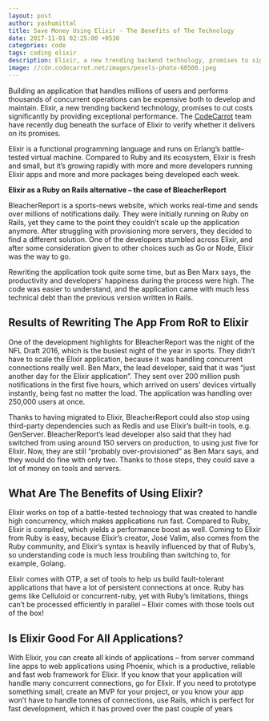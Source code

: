```yaml
---
layout: post
author: yashumittal
title: Save Money Using Elixir - The Benefits of The Technology
date: 2017-11-01 02:25:00 +0530
categories: code
tags: coding elixir
description: Elixir, a new trending backend technology, promises to significantly cut costs by providing exceptional performance. How does it look in reality?
image: //cdn.codecarrot.net/images/pexels-photo-60500.jpeg
---
```


Building an application that handles millions of users and performs thousands of concurrent operations can be expensive both to develop and maintain. Elixir, a new trending backend technology, promises to cut costs significantly by providing exceptional performance. The [CodeCarrot](//www.codecarrot.net/) team have recently dug beneath the surface of Elixir to verify whether it delivers on its promises.

Elixir is a functional programming language and runs on Erlang’s battle-tested virtual machine. Compared to Ruby and its ecosystem, Elixir is fresh and small, but it’s growing rapidly with more and more developers running Elixir apps and more and more packages being developed each week.

**Elixir as a Ruby on Rails alternative – the case of BleacherReport**

BleacherReport is a sports-news website, which works real-time and sends over millions of notifications daily. They were initially running on Ruby on Rails, yet they came to the point they couldn’t scale up the application anymore. After struggling with provisioning more servers, they decided to find a different solution. One of the developers stumbled across Elixir, and after some consideration given to other choices such as Go or Node, Elixir was the way to go.

Rewriting the application took quite some time, but as Ben Marx says, the productivity and developers’ happiness during the process were high. The code was easier to understand, and the application came with much less technical debt than the previous version written in Rails.

## Results of Rewriting The App From RoR to Elixir

One of the development highlights for BleacherReport was the night of the NFL Draft 2016, which is the busiest night of the year in sports. They didn’t have to scale the Elixir application, because it was handling concurrent connections really well. Ben Marx, the lead developer, said that it was “just another day for the Elixir application”.  They sent over 200 million push notifications in the first five hours, which arrived on users’ devices virtually instantly, being fast no matter the load. The application was handling over 250,000 users at once.

Thanks to having migrated to Elixir, BleacherReport could also stop using third-party dependencies such as Redis and use Elixir’s built-in tools, e.g. GenServer. BleacherReport’s lead developer also said that they had switched from using around 150 servers on production, to using just five for Elixir. Now, they are still “probably over-provisioned” as Ben Marx says, and they would do fine with only two. Thanks to those steps, they could save a lot of money on tools and servers.

## What Are The Benefits of Using Elixir?

Elixir works on top of a battle-tested technology that was created to handle high concurrency, which makes applications run fast. Compared to Ruby, Elixir is compiled, which yields a performance boost as well. Coming to Elixir from Ruby is easy, because Elixir’s creator, José Valim, also comes from the Ruby community, and Elixir’s syntax is heavily influenced by that of Ruby’s, so understanding code is much less troubling than switching to, for example, Golang.

Elixir comes with OTP, a set of tools to help us build fault-tolerant applications that have a lot of persistent connections at once. Ruby has gems like Celluloid or concurrent-ruby, yet with Ruby’s limitations, things can’t be processed efficiently in parallel – Elixir comes with those tools out of the box!

## Is Elixir Good For All Applications?

With Elixir, you can create all kinds of applications – from server command line apps to web applications using Phoenix, which is a productive, reliable and fast web framework for Elixir. If you know that your application will handle many concurrent connections, go for Elixir. If you need to prototype something small, create an MVP for your project, or you know your app won’t have to handle tonnes of connections, use Rails, which is perfect for fast development, which it has proved over the past couple of years
